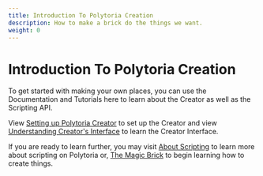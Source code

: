 ```yaml
---
title: Introduction To Polytoria Creation
description: How to make a brick do the things we want.
weight: 0
---
```


# Introduction To Polytoria Creation

To get started with making your own places, you can use the Documentation and Tutorials here to learn about the Creator as well as the Scripting API.

View [Setting up Polytoria Creator](/tutorials/getting-started/creator-setup/) to set up the Creator and view [Understanding Creator's Interface](/tutorials/getting-started/creator-interface/) to learn the Creator Interface.

If you are ready to learn further, you may visit [About Scripting](/tutorials/basic-scripting/about-scripting/) to learn more about scripting on Polytoria or, [The Magic Brick](/tutorials/basic-tutorials/the-magic-brick/) to begin learning how to create things.
